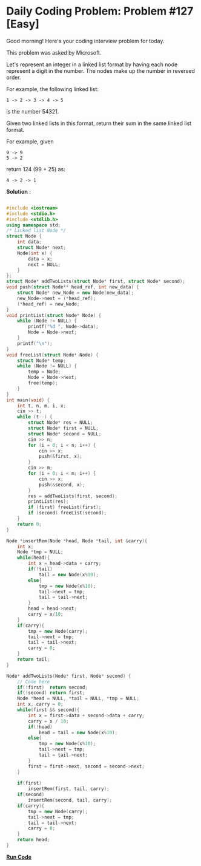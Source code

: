 
# Daily Coding Problem: Problem #127 [Easy]

Good morning! Here's your coding interview problem for today.

This problem was asked by Microsoft.

Let's represent an integer in a linked list format by having each node represent a digit in the number. The nodes make up the number in reversed order.

For example, the following linked list:
```
1 -> 2 -> 3 -> 4 -> 5
```
is the number 54321.

Given two linked lists in this format, return their sum in the same linked list format.

For example, given
```
9 -> 9
5 -> 2
```
return 124 (99 + 25) as:
```
4 -> 2 -> 1
```
**Solution** :

```cpp

#include <iostream>
#include <stdio.h>
#include <stdlib.h>
using namespace std;
/* Linked list Node */
struct Node {
    int data;
    struct Node* next;
    Node(int x) {
        data = x;
        next = NULL;
    }
};
struct Node* addTwoLists(struct Node* first, struct Node* second);
void push(struct Node** head_ref, int new_data) {
    struct Node* new_Node = new Node(new_data);
    new_Node->next = (*head_ref);
    (*head_ref) = new_Node;
}
void printList(struct Node* Node) {
    while (Node != NULL) {
        printf("%d ", Node->data);
        Node = Node->next;
    }
    printf("\n");
}
void freeList(struct Node* Node) {
    struct Node* temp;
    while (Node != NULL) {
        temp = Node;
        Node = Node->next;
        free(temp);
    }
}
int main(void) {
    int t, n, m, i, x;
    cin >> t;
    while (t--) {
        struct Node* res = NULL;
        struct Node* first = NULL;
        struct Node* second = NULL;
        cin >> n;
        for (i = 0; i < n; i++) {
            cin >> x;
            push(&first, x);
        }
        cin >> m;
        for (i = 0; i < m; i++) {
            cin >> x;
            push(&second, x);
        }
        res = addTwoLists(first, second);
        printList(res);
        if (first) freeList(first);
        if (second) freeList(second);
    }
    return 0;
}

Node *insertRem(Node *head, Node *tail, int &carry){
    int x;
    Node *tmp = NULL;
    while(head){
        int x = head->data + carry;
        if(!tail)
            tail = new Node(x%10);
        else{
            tmp = new Node(x%10);
            tail->next = tmp;
            tail = tail->next;
        }
        head = head->next;
        carry = x/10;
    }
    if(carry){
        tmp = new Node(carry);
        tail->next = tmp;
        tail = tail->next;
        carry = 0;
    }
    return tail;
}

Node* addTwoLists(Node* first, Node* second) {
    // Code here
    if(!first)  return second;
    if(!second) return first;
    Node *head = NULL, *tail = NULL, *tmp = NULL;
    int x, carry = 0;
    while(first && second){
        int x = first->data + second->data + carry;
        carry = x / 10;
        if(!head)
            head = tail = new Node(x%10);
        else{
            tmp = new Node(x%10);
            tail->next = tmp;
            tail = tail->next;
        }
        first = first->next, second = second->next;
    }
    
    if(first)
        insertRem(first, tail, carry);
    if(second)
        insertRem(second, tail, carry);
    if(carry){
        tmp = new Node(carry);
        tail->next = tmp;
        tail = tail->next;
        carry = 0;
    }
    return head;
}

```

**[Run Code](https://ide.geeksforgeeks.org/uT4TGS4PQ3)**
